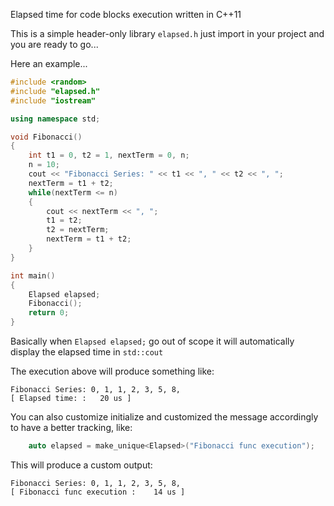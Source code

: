 Elapsed time for code blocks execution written in C++11

This is a simple header-only library `elapsed.h` just import in your project and you are ready to go...

Here an example...
 
```C++
#include <random>
#include "elapsed.h"
#include "iostream"

using namespace std;

void Fibonacci()
{
    int t1 = 0, t2 = 1, nextTerm = 0, n;
    n = 10;
    cout << "Fibonacci Series: " << t1 << ", " << t2 << ", ";
    nextTerm = t1 + t2;
    while(nextTerm <= n)
    {
        cout << nextTerm << ", ";
        t1 = t2;
        t2 = nextTerm;
        nextTerm = t1 + t2;
    }
}

int main()
{
    Elapsed elapsed;
    Fibonacci();
    return 0;
}
```

Basically when `Elapsed elapsed;` go out of scope it will automatically display the elapsed time in `std::cout`

The execution above will produce something like:

```
Fibonacci Series: 0, 1, 1, 2, 3, 5, 8, 
[ Elapsed time: : 	20 us ]
```

You can also customize initialize and customized the message accordingly to have a better tracking, like:

```C++
    auto elapsed = make_unique<Elapsed>("Fibonacci func execution");
```

This will produce a custom output:

```
Fibonacci Series: 0, 1, 1, 2, 3, 5, 8, 
[ Fibonacci func execution : 	14 us ]
```





